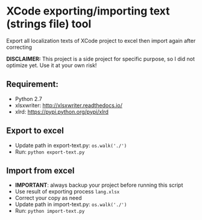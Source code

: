 # XCode exporting/importing text (strings file) tool
Export all localization texts of XCode project to excel then import again after correcting 

**DISCLAIMER:** This project is a side project for specific purpose, so I did not optimize yet. Use it at your own risk!

## Requirement:
- Python 2.7
- xlsxwriter: http://xlsxwriter.readthedocs.io/
- xlrd: https://pypi.python.org/pypi/xlrd

## Export to excel
- Update path in export-text.py: `os.walk('./')`
- Run: `python export-text.py`

## Import from excel
- **IMPORTANT**: always backup your project before running this script
- Use result of exporting process `lang.xlsx`
- Correct your copy as need
- Update path in import-text.py: `os.walk('./')`
- Run: `python import-text.py`

